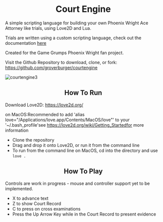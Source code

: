 # <center>Court Engine</center>

A simple scripting language for building your own Phoenix Wright Ace Attorney like trials, using Love2D and Lua.

Trials are written using a custom scripting language, check out the documentation <a href="scripting.html">here</a>

Created for the Game Grumps Phoenix Wright fan project.

Visit the Github Repository to download, clone, or fork: https://github.com/groverburger/courtengine

![courtengine3](https://groverburger.github.io/courtengine/courtengine3.gif)



## <center>How To Run</center>

Download Love2D: https://love2d.org/

on MacOS:Recommended to add 'alias love="/Applications/love.app/Contents/MacOS/love"' to your '~/.bash_profile'see https://love2d.org/wiki/Getting_Startedfor more information

- Clone the repository
- Drag and drop it onto Love2D, or run it from the command line
- To run from the command line on MacOS, cd into the directory and use `love .`



## <center>How To Play</center>

Controls are work in progress - mouse and controller support yet to be implemented.

- X to advance text 
- Z to show Court Record
- C to press on cross examinations
- Press the Up Arrow Key while in the Court Record to present evidence